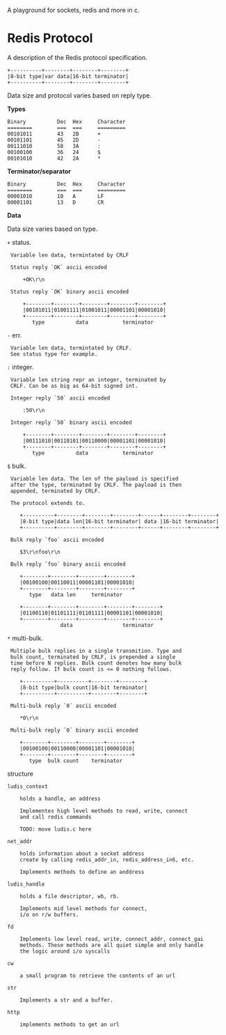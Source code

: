 A playground for sockets, redis and more in c.

# Redis Protocol

A description of the Redis protocol specification. 

    +----------+--------+--------+--------+
    |8-bit type|var data|16-bit terminator|
    +----------+--------+--------+--------+

Data size and protocol varies based on reply type.

**Types**

    Binary          Dec  Hex     Character
    ========        ===  ===     =========
    00101011        43   2B      +
    00101101        45   2D      -
    00111010        58   3A      :
    00100100        36   24      $
    00101010        42   2A      *

**Terminator/separator**

    Binary          Dec  Hex     Character
    ========        ===  ===     =========
    00001010        10   A       LF
    00001101        13   D       CR

**Data**

Data size varies based on type.

  `+`  status.
     
     Variable len data, termintated by CRLF

     Status reply `OK` ascii encoded

         +OK\r\n

     Status reply `OK` binary ascii encoded

         +--------+--------+--------+--------+--------+
         |00101011|01001111|01001011|00001101|00001010|
         +--------+--------+--------+--------+--------+
            type          data           terminator

  `-`  err.

     Variable len data, termintated by CRLF.
     See status type for example.

  `:`  integer.

     Variable len string repr an integer, terminated by
     CRLF. Can be as big as 64-bit signed int.

     Integer reply `50` ascii encoded

         :50\r\n

     Integer reply `50` binary ascii encoded

         +--------+--------+--------+--------+--------+
         |00111010|00110101|00110000|00001101|00001010|
         +--------+--------+--------+--------+--------+
            type          data           terminator

  `$`  bulk.

     Variable len data. The len of the payload is specified
     after the type, terminated by CRLF. The payload is then
     appended, terminated by CRLF. 

     The protocol extends to.
     
        +----------+--------+--------+--------+------+--------+--------+
        |8-bit type|data len|16-bit terminator| data |16-bit terminator|
        +----------+--------+--------+--------+------+--------+--------+

     Bulk reply `foo` ascii encoded

        $3\r\nfoo\r\n

     Bulk reply `foo` binary ascii encoded

        +--------+--------+--------+--------+
        |00100100|00110011|00001101|00001010|
        +--------+--------+--------+--------+
           type   data len     terminator

        +--------+--------+--------+--------+--------+
        |01100110|01101111|01101111|00001101|00001010|
        +--------+--------+--------+--------+--------+
                     data                terminator

  `*`  multi-bulk.

     Multiple bulk replies in a single transmition. Type and
     bulk count, terminated by CRLF, is prepended a single
     time before N replies. Bulk count denotes how many bulk
     reply follow. If bulk count is <= 0 nothing follows.

        +----------+----------+--------+--------+
        |8-bit type|bulk count|16-bit terminator| 
        +----------+----------+--------+--------+

     Multi-bulk reply `0` ascii encoded

        *0\r\n

     Multi-bulk reply `0` binary ascii encoded

        +--------+--------+--------+--------+
        |00100100|00110000|00001101|00001010|
        +--------+--------+--------+--------+
           type  bulk count    terminator
structure

    ludis_context

        holds a handle, an address

        Implementes high level methods to read, write, connect 
        and call redis commands

        TODO: move ludis.c here 

    net_addr

        holds information about a socket address
        create by calling redis_addr_in, redis_address_in6, etc.

        Implements methods to define an anddress

    ludis_handle

        holds a file descriptor, wb, rb.

        Implements mid level methods for connect, 
        i/o on r/w buffers.

    fd

        Implements low level read, write, connect_addr, connect_gai
        methods. These methods are all quiet simple and only handle
        the logic around i/o syscalls

    cw

        a small program to retrieve the contents of an url 

    str
        
        Implements a str and a buffer.

    http
        
        implements methods to get an url
